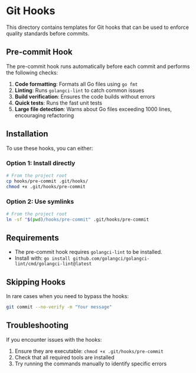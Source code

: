 # Git Hooks

This directory contains templates for Git hooks that can be used to enforce quality standards before commits.

## Pre-commit Hook

The pre-commit hook runs automatically before each commit and performs the following checks:

1. **Code formatting**: Formats all Go files using `go fmt`
2. **Linting**: Runs `golangci-lint` to catch common issues
3. **Build verification**: Ensures the code builds without errors
4. **Quick tests**: Runs the fast unit tests
5. **Large file detection**: Warns about Go files exceeding 1000 lines, encouraging refactoring

## Installation

To use these hooks, you can either:

### Option 1: Install directly

```bash
# From the project root
cp hooks/pre-commit .git/hooks/
chmod +x .git/hooks/pre-commit
```

### Option 2: Use symlinks

```bash
# From the project root
ln -sf "$(pwd)/hooks/pre-commit" .git/hooks/pre-commit
```

## Requirements

- The pre-commit hook requires `golangci-lint` to be installed.
- Install with: `go install github.com/golangci/golangci-lint/cmd/golangci-lint@latest`

## Skipping Hooks

In rare cases when you need to bypass the hooks:

```bash
git commit --no-verify -m "Your message"
```

## Troubleshooting

If you encounter issues with the hooks:

1. Ensure they are executable: `chmod +x .git/hooks/pre-commit`
2. Check that all required tools are installed
3. Try running the commands manually to identify specific errors